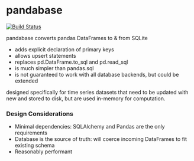 # pandabase
[![Build Status](https://travis-ci.org/notsambeck/pandabase.svg?branch=master)](https://travis-ci.org/notsambeck/pandabase)

pandabase converts pandas DataFrames to &amp; from SQLite

* adds explicit declaration of primary keys
* allows upsert statements 
* replaces pd.DataFrame.to_sql and pd.read_sql
* is much simpler than pandas.sql
* is not guaranteed to work with all database backends, but could be extended

designed specifically for time series datasets that need to be updated with new and stored to disk,
but are used in-memory for computation.

### Design Considerations
* Minimal dependencies: SQLAlchemy and Pandas are the only requirements
* Database is the source of truth: will coerce incoming DataFrames to fit existing schema
* Reasonably performant
